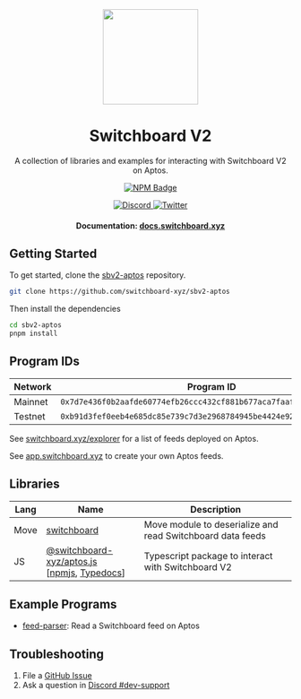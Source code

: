 <div align="center">
  <a href="#">
    <img height="170" src="https://github.com/switchboard-xyz/sbv2-core/raw/main/website/static/img/icons/switchboard/avatar.svg" />
  </a>

  <h1>Switchboard V2</h1>

  <p>A collection of libraries and examples for interacting with Switchboard V2 on Aptos.</p>

  <p>
	  <a href="https://www.npmjs.com/package/@switchboard-xyz/aptos.js">
      <img alt="NPM Badge" src="https://img.shields.io/github/package-json/v/switchboard-xyz/sbv2-aptos?color=red&filename=javascript%2Faptos.js%2Fpackage.json&label=%40switchboard-xyz%2Faptos.js&logo=npm">
    </a>
  </p>

  <p>
    <a href="https://discord.gg/switchboardxyz">
      <img alt="Discord" src="https://img.shields.io/discord/841525135311634443?color=blueviolet&logo=discord&logoColor=white">
    </a>
    <a href="https://twitter.com/switchboardxyz">
      <img alt="Twitter" src="https://img.shields.io/twitter/follow/switchboardxyz?label=Follow+Switchboard" />
    </a>
  </p>

  <h4>
    <strong>Documentation: </strong><a href="https://docs.switchboard.xyz">docs.switchboard.xyz</a>
  </h4>
</div>

## Getting Started

To get started, clone the
[sbv2-aptos](https://github.com/switchboard-xyz/sbv2-aptos) repository.

```bash
git clone https://github.com/switchboard-xyz/sbv2-aptos
```

Then install the dependencies

```bash
cd sbv2-aptos
pnpm install
```

## Program IDs

| **Network** | **Program ID**                                                       |
| ----------- | -------------------------------------------------------------------- |
| Mainnet     | `0x7d7e436f0b2aafde60774efb26ccc432cf881b677aca7faaf2a01879bd19fb8`  |
| Testnet     | `0xb91d3fef0eeb4e685dc85e739c7d3e2968784945be4424e92e2f86e2418bf271` |

See [switchboard.xyz/explorer](https://switchboard.xyz/explorer) for a list of
feeds deployed on Aptos.

See [app.switchboard.xyz](https://app.switchboard.xyz) to create your own Aptos
feeds.

## Libraries

| **Lang** | **Name**                                                                                                                                                                                            | **Description**                                            |
| -------- | --------------------------------------------------------------------------------------------------------------------------------------------------------------------------------------------------- | ---------------------------------------------------------- |
| Move     | [switchboard](/move/switchboard/)                                                                                                                                                                   | Move module to deserialize and read Switchboard data feeds |
| JS       | [@switchboard-xyz/aptos.js](/javascript/aptos.js/) <br />[[npmjs](https://www.npmjs.com/package/@switchboard-xyz/aptos.js), [Typedocs](https://docs.switchboard.xyz/api/@switchboard-xyz/aptos.js)] | Typescript package to interact with Switchboard V2         |

## Example Programs

- [feed-parser](/programs/feed-parser/): Read a Switchboard feed on Aptos

## Troubleshooting

1. File a
   [GitHub Issue](https://github.com/switchboard-xyz/sbv2-aptos/issues/new)
2. Ask a question in
   [Discord #dev-support](https://discord.com/channels/841525135311634443/984343400377647144)

<!--


## Live Deployment:

We're currently on Aptos Testnet and Devnet at address `0x34e2eead0aefbc3d0af13c0522be94b002658f4bef8e0740a21086d22236ad77`. For the simplest way to create and manage Switchboard feeds on Aptos, check out our [publisher](https://app.switchboard.xyz).

Our automated updates will be live again by Monday (Oct 3).

## Install

```
npm i --save @switchboard-xyz/aptos.js
```

## Creating Feeds

```ts
import { Buffer } from "buffer";
import { AptosClient, AptosAccount, FaucetClient, HexString } from "aptos";
import {
  AptosEvent,
  EventCallback,
  OracleJob,
  createFeed,
} from "@switchboard-xyz/aptos.js";
import Big from "big.js";

const NODE_URL = "https://fullnode.devnet.aptoslabs.com/v1";
const FAUCET_URL = "https://faucet.devnet.aptoslabs.com";

const SWITCHBOARD_ADDRESS =
  "0x34e2eead0aefbc3d0af13c0522be94b002658f4bef8e0740a21086d22236ad77";

const SWITCHBOARD_QUEUE_ADDRESS =
  "0x34e2eead0aefbc3d0af13c0522be94b002658f4bef8e0740a21086d22236ad77";

const SWITCHBOARD_CRANK_ADDRESS =
  "0x34e2eead0aefbc3d0af13c0522be94b002658f4bef8e0740a21086d22236ad77";

const client = new AptosClient(NODE_URL);
const faucetClient = new FaucetClient(NODE_URL, FAUCET_URL);

// create new user
let user = new AptosAccount();

await faucetClient.fundAccount(user.address(), 50000);
console.log(`User account ${user.address().hex()} created + funded.`);

// Make Job data for btc price
const serializedJob = Buffer.from(
  OracleJob.encodeDelimited(
    OracleJob.create({
      tasks: [
        {
          httpTask: {
            url: "https://www.binance.us/api/v3/ticker/price?symbol=BTCUSD",
          },
        },
        {
          jsonParseTask: {
            path: "$.price",
          },
        },
      ],
    })
  ).finish()
);

const [aggregator,